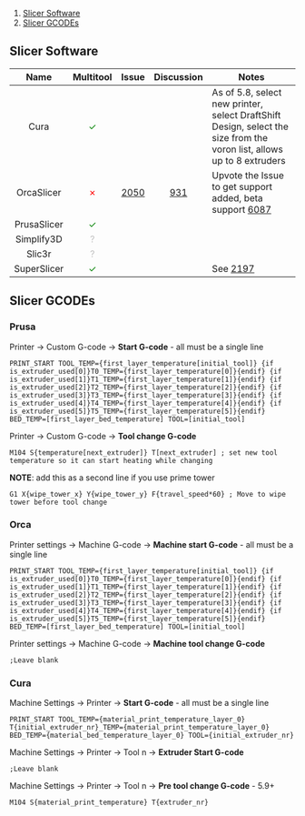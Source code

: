1. [Slicer Software](#slicer-software)
2. [Slicer GCODEs](#slicer-gcodes)

## Slicer Software

| Name | Multitool | Issue | Discussion | Notes |
|:------:|:------:|:------:|:------:|------|
| Cura | <span style="color: green;">✓</span> | | | As of 5.8, select new printer, select DraftShift Design, select the size from the voron list, allows up to 8 extruders |
| OrcaSlicer | <span style="color: red;">✗</span> | [2050](https://github.com/SoftFever/OrcaSlicer/issues/2050) | [931](https://github.com/SoftFever/OrcaSlicer/discussions/931) | Upvote the Issue to get support added, beta support [6087](https://github.com/SoftFever/OrcaSlicer/pull/6087) |
| PrusaSlicer | <span style="color: green;">✓</span> | | | |
| Simplify3D | <span style="color: silver;">?</span> | | | |
| Slic3r | <span style="color: silver;">?</span> | | | |
| SuperSlicer | <span style="color: green;">✓</span> | | | See [2197](https://github.com/supermerill/SuperSlicer/issues/2197) |

## Slicer GCODEs

### Prusa

Printer -> Custom G-code -> **Start G-code** - all must be a single line
```
PRINT_START TOOL_TEMP={first_layer_temperature[initial_tool]} {if is_extruder_used[0]}T0_TEMP={first_layer_temperature[0]}{endif} {if is_extruder_used[1]}T1_TEMP={first_layer_temperature[1]}{endif} {if is_extruder_used[2]}T2_TEMP={first_layer_temperature[2]}{endif} {if is_extruder_used[3]}T3_TEMP={first_layer_temperature[3]}{endif} {if is_extruder_used[4]}T4_TEMP={first_layer_temperature[4]}{endif} {if is_extruder_used[5]}T5_TEMP={first_layer_temperature[5]}{endif}  BED_TEMP=[first_layer_bed_temperature] TOOL=[initial_tool]
```

Printer -> Custom G-code -> **Tool change G-code**
```
M104 S{temperature[next_extruder]} T[next_extruder] ; set new tool temperature so it can start heating while changing
```

**NOTE**: add this as a second line if you use prime tower
```
G1 X{wipe_tower_x} Y{wipe_tower_y} F{travel_speed*60} ; Move to wipe tower before tool change
```

### Orca

Printer settings -> Machine G-code -> **Machine start G-code** - all must be a single line
```
PRINT_START TOOL_TEMP={first_layer_temperature[initial_tool]} {if is_extruder_used[0]}T0_TEMP={first_layer_temperature[0]}{endif} {if is_extruder_used[1]}T1_TEMP={first_layer_temperature[1]}{endif} {if is_extruder_used[2]}T2_TEMP={first_layer_temperature[2]}{endif} {if is_extruder_used[3]}T3_TEMP={first_layer_temperature[3]}{endif} {if is_extruder_used[4]}T4_TEMP={first_layer_temperature[4]}{endif} {if is_extruder_used[5]}T5_TEMP={first_layer_temperature[5]}{endif}  BED_TEMP=[first_layer_bed_temperature] TOOL=[initial_tool]
```

Printer settings -> Machine G-code -> **Machine tool change G-code**
```
;Leave blank
```

### Cura

Machine Settings -> Printer -> **Start G-code** - all must be a single line
```
PRINT_START TOOL_TEMP={material_print_temperature_layer_0} T{initial_extruder_nr}_TEMP={material_print_temperature_layer_0} BED_TEMP={material_bed_temperature_layer_0} TOOL={initial_extruder_nr}
```

Machine Settings -> Printer ->  Tool n -> **Extruder Start G-code**
```
;Leave blank
```

Machine Settings -> Printer ->  Tool n -> **Pre tool change G-code** - 5.9+
```
M104 S{material_print_temperature} T{extruder_nr}
```
